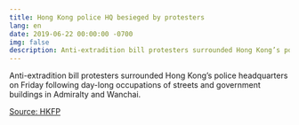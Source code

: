 ```yaml
---
title: Hong Kong police HQ besieged by protesters
lang: en
date: 2019-06-22 00:00:00 -0700
img: false
description: Anti-extradition bill protesters surrounded Hong Kong’s police headquarters on Friday following day-long occupations of streets and government buildings in Admiralty and Wanchai.
---
```


Anti-extradition bill protesters surrounded Hong Kong’s police headquarters on Friday following day-long occupations of streets and government buildings in Admiralty and Wanchai.


[Source: HKFP](https://www.hongkongfp.com/2019/06/22/hkfp-lens-hong-kong-police-hq-besieged-protesters-following-long-day-dissent-part-i/)